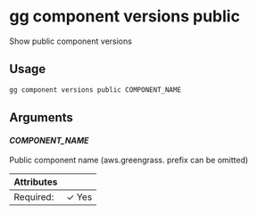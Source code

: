 # gg component versions public

Show public component versions

## Usage

```bash
gg component versions public COMPONENT_NAME
```

## Arguments

#### *COMPONENT_NAME*

Public component name (aws.greengrass. prefix can be omitted)

| Attributes      | &nbsp;
|-----------------|-------------
| Required:       | ✓ Yes


